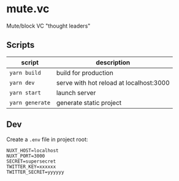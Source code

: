 # mute.vc

Mute/block VC "thought leaders"

## Scripts

| script          | description                             |
| --------------- | ----------------------------------------|
| `yarn build`    | build for production                    |
| `yarn dev`      | serve with hot reload at localhost:3000 |
| `yarn start`    | launch server                           |
| `yarn generate` | generate static project                 |

## Dev

Create a `.env` file in project root:

```
NUXT_HOST=localhost
NUXT_PORT=3000
SECRET=supersecret
TWITTER_KEY=xxxxxx
TWITTER_SECRET=yyyyyy
```